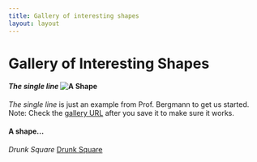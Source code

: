 ```yaml
---
title: Gallery of interesting shapes
layout: layout
---
```


# Gallery of Interesting Shapes



#### *The single line* ![A Shape](http://UW-GEOG458-Winter2016.github.io/galleries/shapes/lrb9-gallery.svg)
*The single line* is just an example from Prof. Bergmann to get us started. Note: Check the [gallery URL](http://UW-GEOG458-Winter2016.github.io/shapes.html) after you save it to make sure it works.

#### A shape...

*Drunk Square* [Drunk Square](http://UW-GEOG458-Winter2016.github.io/galleries/shapes/Hardy.svg)

